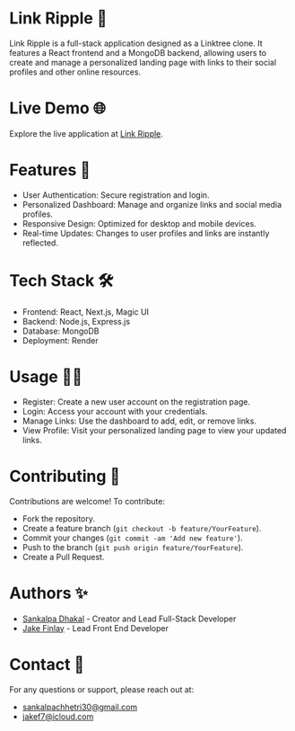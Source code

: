 # Link Ripple 🌟
Link Ripple is a full-stack application designed as a Linktree clone. It features a React frontend and a MongoDB backend, allowing users to create and manage a personalized landing page with links to their social profiles and other online resources.

# Live Demo 🌐
Explore the live application at [Link Ripple](https://link-ripple-backend.onrender.com).

# Features 🚀
- User Authentication: Secure registration and login.
- Personalized Dashboard: Manage and organize links and social media profiles.
- Responsive Design: Optimized for desktop and mobile devices.
- Real-time Updates: Changes to user profiles and links are instantly reflected.

# Tech Stack 🛠️
- Frontend: React, Next.js, Magic UI
- Backend: Node.js, Express.js
- Database: MongoDB
- Deployment: Render

# Usage 🧑‍💻
- Register: Create a new user account on the registration page.
- Login: Access your account with your credentials.
- Manage Links: Use the dashboard to add, edit, or remove links.
- View Profile: Visit your personalized landing page to view your updated links.

# Contributing 🤝
Contributions are welcome! To contribute:
- Fork the repository.
- Create a feature branch (`git checkout -b feature/YourFeature`). 
- Commit your changes (`git commit -am 'Add new feature'`).
- Push to the branch (`git push origin feature/YourFeature`).
- Create a Pull Request.

# Authors ✨
- [Sankalpa Dhakal](https://github.com/xSankalpaD) - Creator and Lead Full-Stack Developer
- [Jake Finlay](https://github.com/JakieBoi77) - Lead Front End Developer

# Contact 📧
For any questions or support, please reach out at:
- sankalpachhetri30@gmail.com 
- jakef7@icloud.com
